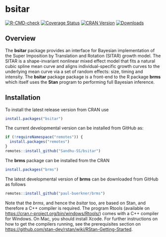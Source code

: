 # bsitar

[![R-CMD-check](https://github.com/Sandhu-SS/bsitar/workflows/R-CMD-check/badge.svg)](https://github.com/Sandhu-SS/bsitar/actions)
[![Coverage
Status](https://codecov.io/github/Sandhu-SS/bsitar/coverage.svg?branch=main)](https://app.codecov.io/github/Sandhu-SS/bsitar?branch=main)
[![CRAN
Version](https://www.r-pkg.org/badges/version/bsitar)](https://cran.r-project.org/package=bsitar)
[![Downloads](https://cranlogs.r-pkg.org/badges/bsitar?color=brightgreen)](https://CRAN.R-project.org/package=bsitar)

## Overview

The **bsitar** package provides an interface for Bayesian implementation
of the Super Imposition by Translation and Rotation (SITAR) growth
model. The SITAR is a shape-invariant nonlinear mixed effect model that
fits a natural cubic spline mean curve and aligns individual-specific
growth curves to the underlying mean curve via a set of random effects:
size, timing and intensity. The **bsitar** package package is a
front-end to the R package **brms** which itself uses the **Stan**
program to performing full Bayesian inference.

## Installation

To install the latest release version from CRAN use

``` r
install.packages("bsitar")
```

The current developmental version can be installed from GitHub as:

``` r
if (!requireNamespace("remotes")) {
  install.packages("remotes")
}
remotes::install_github("Sandhu-SS/bsitar")
```

The **brms** package can be installed from the CRAN

``` r
install.packages("brms")
```

The latest developmental version of **brms** can be downloaded from
GitHub as follows

``` r
remotes::install_github("paul-buerkner/brms")
```

Note that the *brms*, and hence the *bsitar* too, are based on Stan, and
therefore a C++ compiler is required. The program Rtools (available on
<https://cran.r-project.org/bin/windows/Rtools/>) comes with a C++
compiler for Windows. On Mac, you should install Xcode. For further
instructions on how to get the compilers running, see the prerequisites
section on
<https://github.com/stan-dev/rstan/wiki/RStan-Getting-Started>.
